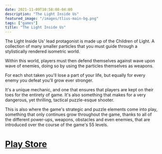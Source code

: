 ```yaml
---
date: 2021-11-09T10:58:08-04:00
description: "The Light Inside Us"
featured_image: "/images/tlius-main-bg.png"
tags: ["games"]
title: "The Light Inside Us"
---
```


The Light Inside Us' lead protagonist is made up of the Children of Light. A collection of many smaller particles that you must guide through a stylistically rendered isometric world.

Within this world, players must then defend themselves against wave upon wave of enemies, doing so by using the particles themselves as weapons.

For each shot taken you'll lose a part of your life, but equally for every enemy you defeat you’ll grow ever stronger.

It's a unique mechanic, and one that ensures that players are kept on their toes for the entirety of game. It's also something that makes for a very dangerous, yet thrilling, tactical puzzle-esque shooter.

This is also where the game's strategic and puzzle elements come into play, something that only continues grow throughout the game, thanks to all of the different power-ups, weapons, obstacles and even enemies, that are introduced over the course of the game's 55 levels.

# [Play Store](https://play.google.com/store/apps/details?id=com.dastangames.tliuspaid)